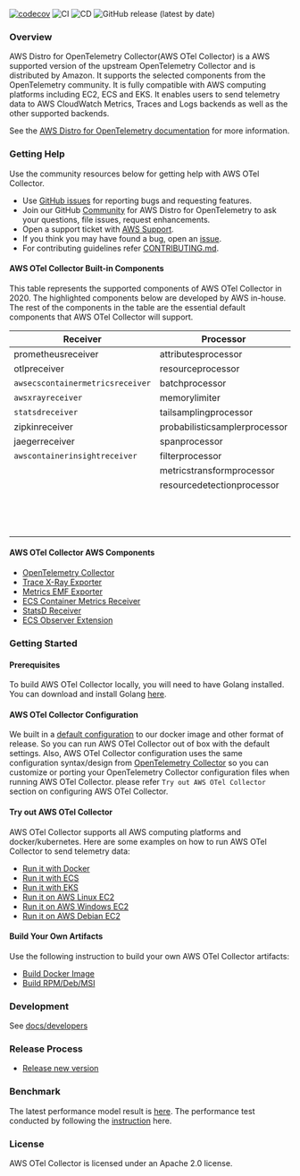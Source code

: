 [![codecov](https://codecov.io/gh/aws-observability/aws-otel-collector/branch/main/graph/badge.svg)](https://codecov.io/gh/aws-observability/aws-otel-collector)
![CI](https://github.com/aws-observability/aws-otel-collector/workflows/CI/badge.svg)
![CD](https://github.com/aws-observability/aws-otel-collector/workflows/CD/badge.svg)
![GitHub release (latest by date)](https://img.shields.io/github/v/release/aws-observability/aws-otel-collector)


### Overview

AWS Distro for OpenTelemetry Collector(AWS OTel Collector) is a AWS supported version of the upstream OpenTelemetry Collector and is distributed by Amazon. It supports the selected components from the OpenTelemetry community. It is fully compatible with AWS computing platforms including EC2, ECS and EKS. It enables users to send telemetry data to AWS CloudWatch Metrics, Traces and Logs backends as well as the other supported backends.

See the [AWS Distro for OpenTelemetry documentation](https://aws-otel.github.io/docs/getting-started/collector) for more information.

### Getting Help

Use the community resources below for getting help with AWS OTel Collector.
* Use [GitHub issues](https://github.com/aws-observability/aws-otel-collector/issues) for reporting bugs and requesting features.
* Join our GitHub [Community](https://github.com/aws-observability/aws-otel-community) for AWS Distro for OpenTelemetry to ask your questions, file issues, request enhancements.
* Open a support ticket with [AWS Support](http://docs.aws.amazon.com/awssupport/latest/user/getting-started.html).
* If you think you may have found a bug, open an [issue](https://github.com/aws-observability/aws-otel-collector/issues/new).
* For contributing guidelines refer [CONTRIBUTING.md](https://github.com/aws-observability/aws-otel-collector/blob/main/CONTRIBUTING.md).

#### AWS OTel Collector Built-in Components

This table represents the supported components of AWS OTel Collector in 2020. The highlighted components below are developed by AWS in-house. The rest of the components in the table are the essential default components that AWS OTel Collector will support.

| Receiver                        | Processor                     | Exporter                           | Extensions             |
|---------------------------------|-------------------------------|------------------------------------|------------------------|
| prometheusreceiver              | attributesprocessor           | `awsxrayexporter`                  | healthcheckextension   |
| otlpreceiver                    | resourceprocessor             | `awsemfexporter`                   | pprofextension         |
| `awsecscontainermetricsreceiver`| batchprocessor                | `awsprometheusremotewriteexporter` | zpagesextension        |
| `awsxrayreceiver`               | memorylimiter                 | loggingexporter                    | `ecsobserver`          |
| `statsdreceiver`                | tailsamplingprocessor         | otlpexporter                       |                        |
| zipkinreceiver                  | probabilisticsamplerprocessor | fileexporter                       |                        |
| jaegerreceiver                  | spanprocessor                 | otlphttpexporter                   |                        |
| `awscontainerinsightreceiver`   | filterprocessor               | prometheusexporter                 |                        |
|                                 | metricstransformprocessor     | datadogexporter                    |                        |
|                                 | resourcedetectionprocessor    | dynatraceexporter                  |                        |
|                                 |                               | sapmexporter                       |                        |
|                                 |                               | signalfxexporter                   |                        |
|                                 |                               | logzioexporter                     |                        |


#### AWS OTel Collector AWS Components

* [OpenTelemetry Collector](https://github.com/open-telemetry/opentelemetry-collector/)
* [Trace X-Ray Exporter](https://github.com/open-telemetry/opentelemetry-collector-contrib/tree/master/exporter/awsxrayexporter)
* [Metrics EMF Exporter](https://github.com/open-telemetry/opentelemetry-collector-contrib/tree/master/exporter/awsemfexporter/README.md)
* [ECS Container Metrics Receiver](https://github.com/open-telemetry/opentelemetry-collector-contrib/tree/master/receiver/awsecscontainermetricsreceiver)
* [StatsD Receiver](https://github.com/open-telemetry/opentelemetry-collector-contrib/tree/main/receiver/statsdreceiver)
* [ECS Observer Extension](https://github.com/open-telemetry/opentelemetry-collector-contrib/tree/main/extension/observer/ecsobserver)

### Getting Started

#### Prerequisites

To build AWS OTel Collector locally, you will need to have Golang installed. You can download and install Golang [here](https://golang.org/doc/install).

#### AWS OTel Collector Configuration

We built in a [default configuration](https://github.com/aws-observability/aws-otel-collector/blob/main/config.yaml) to our docker image and other format of release.
So you can run AWS OTel Collector out of box with the default settings.
Also, AWS OTel Collector configuration uses the same configuration syntax/design from [OpenTelemetry Collector](https://github.com/open-telemetry/opentelemetry-collector)
so you can customize or porting your OpenTelemetry Collector configuration files when running AWS OTel Collector. please refer `Try out AWS OTel Collector` section on configuring AWS OTel Collector.

#### Try out AWS OTel Collector

AWS OTel Collector supports all AWS computing platforms and docker/kubernetes. Here are some examples on how to run AWS OTel Collector to send telemetry data:

* [Run it with Docker](https://github.com/aws-observability/aws-otel-collector/blob/main/docs/developers/docker-demo.md)
* [Run it with ECS](https://github.com/aws-observability/aws-otel-collector/blob/main/docs/developers/ecs-demo.md)
* [Run it with EKS](https://github.com/aws-observability/aws-otel-collector/blob/main/docs/developers/eks-demo.md)
* [Run it on AWS Linux EC2](https://github.com/aws-observability/aws-otel-collector/blob/main/docs/developers/linux-rpm-demo.md)
* [Run it on AWS Windows EC2](https://github.com/aws-observability/aws-otel-collector/blob/main/docs/developers/windows-other-demo.md)
* [Run it on AWS Debian EC2](https://github.com/aws-observability/aws-otel-collector/blob/main/docs/developers/debian-deb-demo.md)

#### Build Your Own Artifacts

Use the following instruction to build your own AWS OTel Collector artifacts:

* [Build Docker Image](https://github.com/aws-observability/aws-otel-collector/blob/main/docs/developers/build-docker.md)
* [Build RPM/Deb/MSI](https://github.com/aws-observability/aws-otel-collector/blob/main/docs/developers/build-aoc.md)

### Development

See [docs/developers](docs/developers/README.md)

### Release Process

* [Release new version](RELEASING.md)

### Benchmark

The latest performance model result is [here](https://github.com/aws-observability/aws-otel-collector/blob/main/docs/performance_model.md). 
The performance test conducted by following the [instruction](https://github.com/aws-observability/aws-otel-test-framework/blob/terraform/docs/get-performance-model.md) here.

### License

AWS OTel Collector is licensed under an Apache 2.0 license.
